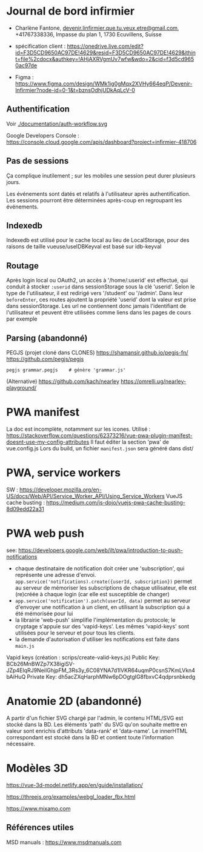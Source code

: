 
# Journal de bord infirmier

- Charlène Fantone, devenir.linfirmier.que.tu.veux.etre@gmail.com, +41767338336, Impasse du plan 1, 1730 Ecuvillens, Suisse

- spécification client : https://onedrive.live.com/edit?id=F3D5CD9650AC97DE!4629&resid=F3D5CD9650AC97DE!4629&ithint=file%2cdocx&authkey=!AHjAXRVgmUv7wfw&wdo=2&cid=f3d5cd9650ac97de
- Figma : https://www.figma.com/design/WMk1ig0gMqx2XVHy664eqP/Devenir-Infirmier?node-id=0-1&t=bznsOdhjUDkAqLcV-0


## Authentification

Voir [./documentation/auth-workflow.svg](schéma)

Google Developers Console : https://console.cloud.google.com/apis/dashboard?project=infirmier-418706


## Pas de sessions

Ça complique inutilement ; sur les mobiles une session peut durer plusieurs jours.

Les événements sont datés et relatifs à l'utilisateur après authentification.
Les sessions pourront être déterminées après-coup en regroupant les événements.


## Indexedb

Indexedb est utilisé pour le cache local au lieu de LocalStorage, pour des raisons de taille
vueuse/useIDBKeyval est basé sur idb-keyval


## Routage

Après login local ou OAuth2, un accès à '/home/:userid' est effectué, qui conduit à stocker `:userid` dans sessionStorage sous la clé 'userid'.
Selon le type de l'utilisateur, il est redirigé vers '/student' ou '/admin'.
Dans leur `beforeEnter`, ces routes ajoutent la propriété 'userid' dont la valeur est prise dans sessionStorage.
Les url ne contiennent donc jamais l'identifiant de l'utilisateur et peuvent être utilisées comme liens dans les pages de cours par exemple


## Parsing (abandonné)

PEGJS (projet cloné dans CLONES)
https://shamansir.github.io/pegjs-fn/
https://github.com/pegjs/pegjs

```
pegjs grammar.pegjs    # génère 'grammar.js'
```

(Alternative)
https://github.com/kach/nearley
https://omrelli.ug/nearley-playground/



# PWA manifest
La doc est incomplète, notamment sur les icones.
Utilisé : https://stackoverflow.com/questions/62373216/vue-pwa-plugin-manifest-doesnt-use-my-config-attributes
Il faut éditer la section 'pwa' de vue.config.js
Lors du build, un fichier `manifest.json` sera généré dans dist/


# PWA, service workers
SW : https://developer.mozilla.org/en-US/docs/Web/API/Service_Worker_API/Using_Service_Workers
VueJS cache busting : https://medium.com/js-dojo/vuejs-pwa-cache-busting-8d09edd22a31


# PWA web push
see: https://developers.google.com/web/ilt/pwa/introduction-to-push-notifications

- chaque destinataire de notification doit créer une 'subscription', qui représente une adresse d'envoi.
`app.service('notifications).create({userId, subscription})` permet au serveur de mémoriser les subscriptions de chaque utilisateur,
elle est (re)créée à chaque login (car elle est susceptible de changer)
- `app.service('notification').patch(userId, data)` permet au serveur d'envoyer une notification à un client,
en utilisant la subscription qui a été mémorisée pour lui
- la librairie 'web-push' simplifie l'implémentation du protocole; le cryptage s'appuie sur des 'vapid-keys'.
Les mêmes 'vapid-keys' sont utilisées pour le serveur et pour tous les clients.
- la demande d'autorisation d'utiliser les notifications est faite dans `main.js`

Vapid keys (création : scrips/create-valid-keys.js)
Public Key: BCb26MnBWZp7X38igiSV-JZp4EIqRJ9NeiIGhjpFM_3Rs3y_6C08YNA7d1IVKR64uqmP0csnS7KmLVkn4bAiHuQ
Private Key: dh5acZXqHarphMNw6pDOgtgIG8fbxvC4qdprsnbkedg


# Anatomie 2D (abandonné)

A partir d'un fichier SVG chargé par l'admin, le contenu HTML/SVG est stocké dans la BD.
Les éléments 'path' du SVG qu'on souhaite mettre en valeur sont enrichis d'attributs 'data-rank' et 'data-name'.
Le innerHTML correspondant est stocké dans la BD et contient toute l'information nécessaire.


# Modèles 3D

https://vue-3d-model.netlify.app/en/guide/installation/

https://threejs.org/examples/webgl_loader_fbx.html

https://www.mixamo.com


## Références utiles

MSD manuals : https://www.msdmanuals.com
